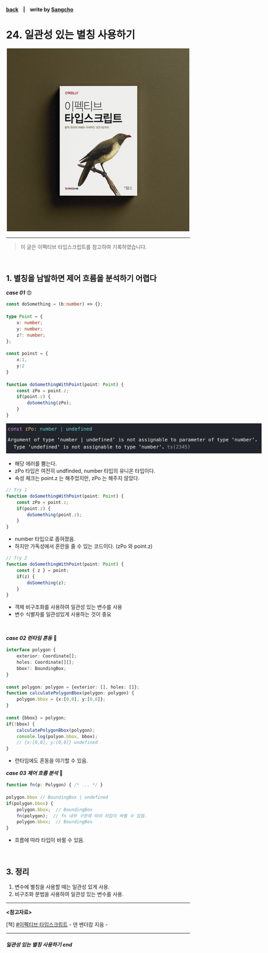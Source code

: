 #### [back](../../../README.md) &nbsp;&nbsp; | &nbsp;&nbsp; write by [Sangcho](sangcho)

# 24. 일관성 있는 별칭 사용하기

<p align="center" style="width:500px; margin: 0 auto">
    <img src="../../image/main.png">
</p>

---

> 이 글은 이펙티브 타입스크립트를 참고하여 기록하였습니다.

<br>

## 1. 별칭을 남발하면 제어 흐름을 분석하기 어렵다

***case 01*** 😍

```typescript
const doSomething = (b:number) => {};

type Point = {
    x: number;
    y: number;
    z?: number;
};

const poinst = {
    x:1, 
    y:2
}

function doSomethingWithPoint(point: Point) {
    const zPo = point.z;
    if(point.z) {
        doSomething(zPo);
    }
}
```

<p align="center" style="width:700px; margin: 0 auto">
  <img src="../../image/03.타입추론/as1.png">
</p>

- 해당 에러를 뿜는다.
- zPo 타입은 여전히 undfinded, number 타입의 유니온 타입이다.
- 속성 체크는 point.z 는 해주었지만, zPo 는 해주지 않았다.

```typescript
// Try 1
function doSomethingWithPoint(point: Point) {
    const zPo = point.z;
    if(point.z) {
        doSomething(point.z);
    }
}
```

- number 타입으로 좁혀졌음.
- 하지만 가독성에서 혼란을 줄 수 있는 코드이다. (zPo 와 point.z)

```typescript
// Try 2
function doSomethingWithPoint(point: Point) {
    const { z } = point;
    if(z) {
        doSomething(z);
    }
}
```

- 객체 비구조화를 사용하여 일관성 있는 변수를 사용
- 변수 식별자를 일관성있게 사용하는 것이 중요
<br/>

***case 02 런타임 혼동*** 🤭

```typescript
interface polygon {
    exterior: Coordinate[];
    holes: Coordinate[][];
    bbox?: BoundingBox;
}

const polygon: polygon = {exterior: [], holes: []};
function calculatePolygonBbox(polygon: polygon) {
    polygon.bbox = {x:[0,0], y:[0,0]};
}

const {bbox} = polygon;
if(!bbox) {
    calculatePolygonBbox(polygon);
    console.log(polyon.bbox, bbox);
    // {x:[0,0], y:[0,0]} undefined
}
```

- 런타임에도 혼동을 야기할 수 있음.

***case 03 제어 흐름 분석*** 🤭

```typescript
function fn(p: Polygon) { /* ... */ }

polygon.bbox // BoundingBox | undefined
if(polygon.bbox) {
    polygon.bbox;  // BoundingBox
    fn(polygon);  // fn 내부 구문에 따라 타입이 바뀔 수 있음.
    polygon.bbox;  // BoundingBox 
} 
```

- 흐름에 따라 타입이 바뀔 수 있음.

<br/>

## 3. 정리

1. 변수에 별칭을 사용할 때는 일관성 있게 사용.
2. 비구조화 문법을 사용하여 일관성 있는 변수를 사용.

---

<strong><참고자료></strong>

[책] [#이펙티브 타입스크립트][effective-typescript] - 댄 밴더캄 지음 -

---

##### 일관성 있는 별칭 사용하기 end

[effective-typescript]: https://www.aladin.co.kr/shop/wproduct.aspx?ItemId=273193135&start=slayer
